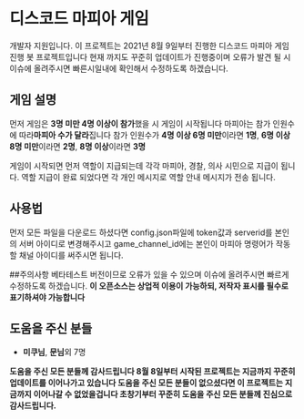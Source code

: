 # 디스코드 마피아 게임
개발자 지원입니다.
이 프로젝트는 2021년 8월 9일부터 진행한 디스코드 마피아 게임 진행 봇 프로젝트입니다
현재 까지도 꾸준히 업데이트가 진행중이며 오류가 발견 될 시 이슈에 올려주시면 빠른시일내에 확인해서 수정하도록 하겠습니다.

## 게임 설명
먼저 게임은 **3명 미만 4명 이상이 참가**했을 시 게임이 시작됩니다
마피아는 참가 인원수에 따라**마피아 수가 달라**집니다
참가 인원수가 **4명 이상 6명 미만**이라면 **1명**, **6명 이상 8명 미만**이라면 **2명**, **8명 이상**이라면 **3명**

게임이 시작되면 먼저 역할이 지급되는데 각각 마피아, 경찰, 의사 시민으로 지급이 됩니다.
역할 지급이 완료 되었다면 각 개인 메시지로 역할 안내 메시지가 전송 됩니다.

## 사용법
먼저 모든 파일을 다운로드 하셨다면 config.json파일에 token값과 serverid를 본인의 서버 아이디로 변경해주시고 game_channel_id에는 본인이 마피아 명령어가 작동 할 채널 아이디를 써주시면 됩니다.

##주의사항
베타테스트 버전이므로 오류가 있을 수 있으며 이슈에 올려주시면 빠르게 수정하도록 하겠습니다.
**이 오픈소스는 상업적 이용이 가능하되, 저작자 표시를 필수로 표기하셔야 가능합니다**

## 도움을 주신 분들
- **미쿠님**, **문님**외 7명

**도움을 주신 모든 분들께 감사드립니다
8월 8일부터 시작된 프로젝트는 지금까지 꾸준히 업데이트를 이어나가고 있습니다
도움을 주신 모든 분들이 없으셨다면 이 프로젝트는 지금까지 이어나갈 수 없었을겁니다
초창기부터 꾸준히 도움을 주신 모든 분들께 진심으로 감사드립니다.**


